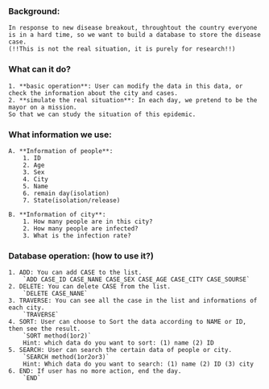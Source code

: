 
### Background:
    In response to new disease breakout, throughtout the country everyone is in a hard time, so we want to build a database to store the disease case.
    (!!This is not the real situation, it is purely for research!!)
    
### What can it do?
    1. **basic operation**: User can modify the data in this data, or check the information about the city and cases.
    2. **simulate the real situation**: In each day, we pretend to be the mayor on a mission.
    So that we can study the situation of this epidemic.

### What information we use:
    A. **Information of people**:
        1. ID
        2. Age
        3. Sex
        4. City
        5. Name
        6. remain day(isolation)
        7. State(isolation/release)

    B. **Information of city**:
        1. How many people are in this city?
        2. How many people are infected?
        3. What is the infection rate?

### Database operation: (how to use it?)
    1. ADD: You can add CASE to the list.
        `ADD CASE_ID CASE_NANE CASE_SEX CASE_AGE CASE_CITY CASE_SOURSE`
    2. DELETE: You can delete CASE from the list.
        `DELETE CASE_NANE`
    3. TRAVERSE: You can see all the case in the list and informations of each city.
        `TRAVERSE`
    4. SORT: User can choose to Sort the data according to NAME or ID, then see the result.
        `SORT method(1or2)`
        Hint: which data do you want to sort: (1) name (2) ID
    5. SEARCH: User can search the certain data of people or city.
        `SEARCH method(1or2or3)`
        Hint: Which data do you want to search: (1) name (2) ID (3) city
    6. END: If user has no more action, end the day.
        `END`
